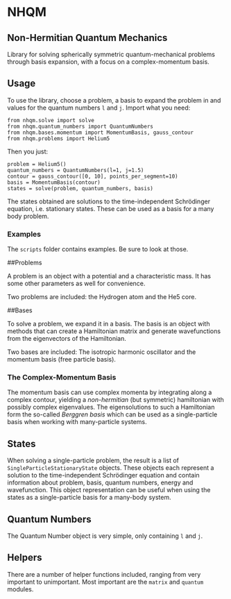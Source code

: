 # NHQM
## Non-Hermitian Quantum Mechanics
Library for solving spherically symmetric quantum-mechanical problems through
basis expansion, with a focus on a complex-momentum basis.


## Usage

To use the library, choose a problem, a basis to expand the problem in and values for the quantum numbers `l` and `j`. Import what you need:

    from nhqm.solve import solve
    from nhqm.quantum_numbers import QuantumNumbers
    from nhqm.bases.momentum import MomentumBasis, gauss_contour
    from nhqm.problems import Helium5

Then you just:

    problem = Helium5()
    quantum_numbers = QuantumNumbers(l=1, j=1.5)
    contour = gauss_contour([0, 10], points_per_segment=10)
    basis = MomentumBasis(contour)
    states = solve(problem, quantum_numbers, basis)

The states obtained are solutions to the time-independent Schrödinger equation,
i.e. stationary states. These can be used as a basis for a many body problem.

### Examples
The `scripts` folder contains examples. Be sure to look at those. 

##Problems

A problem is an object with a potential and a characteristic mass. It has some other parameters as well for convenience.
 
Two problems are included: the Hydrogen atom and the He5 core.
 
##Bases

To solve a problem, we expand it in a basis. The basis is an object with methods that can create a Hamiltonian matrix and generate wavefunctions from the eigenvectors of the Hamiltonian.

Two bases are included: The isotropic harmonic oscillator and the momentum basis (free particle basis).

### The Complex-Momentum Basis

The momentum basis can use complex momenta by integrating along a complex contour, yielding a _non-hermitian_ (but symmetric) hamiltonian with possibly complex eigenvalues. The eigensolutions to such a Hamiltonian form the so-called _Berggren basis_ which can be used as a single-particle basis when working with many-particle systems.

## States

When solving a single-particle problem, the result is a list of `SingleParticleStationaryState` objects. These objects each represent a solution to the time-independent Schrödinger equation and contain information about problem, basis, quantum numbers, energy and wavefunction. This object representation can be useful when using the states as a single-particle basis for a many-body system.

## Quantum Numbers

The Quantum Number object is very simple, only containing `l` and `j`.

## Helpers

There are a number of helper functions included, ranging from very important to unimportant. Most important are the `matrix` and `quantum` modules.
